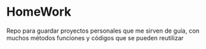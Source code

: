 # HomeWork
Repo para guardar proyectos personales que me sirven de guía, con muchos métodos funciones y  códigos que se pueden reutilizar
